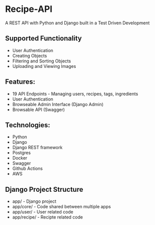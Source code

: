 # Recipe-API
A REST API with Python and Django built in a Test Driven Development

## Supported Functionality
* User Authentication
* Creating Objects
* Filtering and Sorting Objects
* Uploading and Viewing Images

## Features:
* 19 API Endpoints - Managing users, recipes, tags, ingredients
* User Authentication
* Browseable Admin Interface (Django Admin)
* Browsable API (Swagger)

## Technologies:
* Python
* Django
* Django REST framework
* Postgres
* Docker
* Swagger
* Github Actions
* AWS

## Django Project Structure
* app/ - Django project
* app/core/ - Code shared between multiple apps
* app/user/ - User related code
* app/recipe/ - Recipte related code
